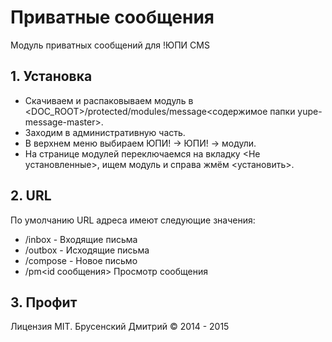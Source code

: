 # Приватные сообщения
Модуль приватных сообщений для !ЮПИ CMS

## 1. Установка
*   Скачиваем и распаковываем модуль в <DOC_ROOT>/protected/modules/message<содержимое папки yupe-message-master>.
*   Заходим в административную часть.
*   В верхнем меню выбираем ЮПИ! -> ЮПИ! -> модули.
*   На странице модулей переключаемся на вкладку <Не установленные>, ищем модуль и справа жмём <установить>.

## 2. URL
По умолчанию URL адреса имеют следующие значения:
*   /inbox - Входящие письма
*   /outbox - Исходящие письма
*   /compose - Новое письмо
*   /pm<id сообщения> Просмотр сообщения

## 3. Профит
Лицензия MIT.
Брусенский Дмитрий &copy; 2014 - 2015




